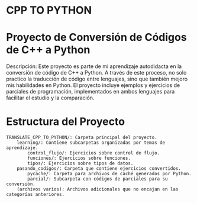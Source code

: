 # CPP TO PYTHON

# Proyecto de Conversión de Códigos de C++ a Python

Descripción:
Este proyecto es parte de mi aprendizaje autodidacta en la conversión de código de C++ a Python. A través de este proceso, no solo practico la traducción de código entre lenguajes, sino que también mejoro mis habilidades en Python. El proyecto incluye ejemplos y ejercicios de parciales de programación, implementados en ambos lenguajes para facilitar el estudio y la comparación.

# Estructura del Proyecto

    TRANSLATE_CPP_TO_PYTHON/: Carpeta principal del proyecto.
        learning/: Contiene subcarpetas organizadas por temas de aprendizaje.
            control_flujo/: Ejercicios sobre control de flujo.
            funciones/: Ejercicios sobre funciones.
            tipos/: Ejercicios sobre tipos de datos.
        pasando_codigos/: Carpeta que contiene ejercicios convertidos.
            pycache/: Carpeta para archivos de caché generados por Python.
            parcial/: Subcarpeta con códigos de parciales para su conversión.
        (archivos varios): Archivos adicionales que no encajan en las categorías anteriores.
